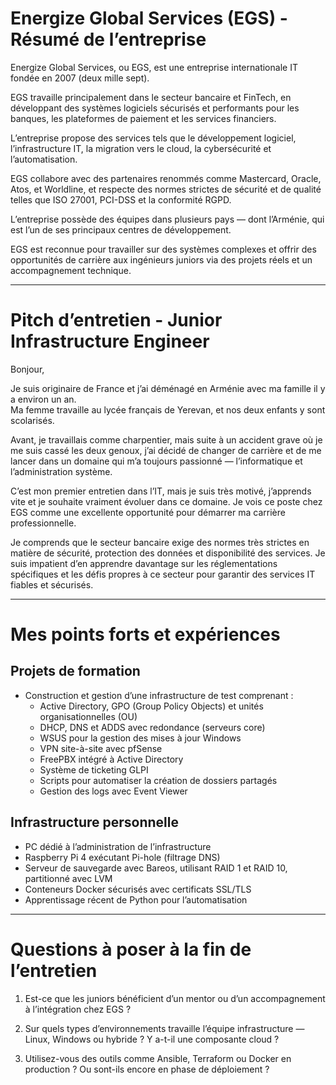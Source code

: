 # Energize Global Services (EGS) - Résumé de l’entreprise

Energize Global Services, ou EGS, est une entreprise internationale IT fondée en 2007 (deux mille sept).

EGS travaille principalement dans le secteur bancaire et FinTech, en développant des systèmes logiciels sécurisés et performants pour les banques, les plateformes de paiement et les services financiers.

L’entreprise propose des services tels que le développement logiciel, l’infrastructure IT, la migration vers le cloud, la cybersécurité et l’automatisation.

EGS collabore avec des partenaires renommés comme Mastercard, Oracle, Atos, et Worldline, et respecte des normes strictes de sécurité et de qualité telles que ISO 27001, PCI-DSS et la conformité RGPD.

L’entreprise possède des équipes dans plusieurs pays — dont l’Arménie, qui est l’un de ses principaux centres de développement.

EGS est reconnue pour travailler sur des systèmes complexes et offrir des opportunités de carrière aux ingénieurs juniors via des projets réels et un accompagnement technique.

---

# Pitch d’entretien - Junior Infrastructure Engineer

Bonjour,

Je suis originaire de France et j’ai déménagé en Arménie avec ma famille il y a environ un an.  
Ma femme travaille au lycée français de Yerevan, et nos deux enfants y sont scolarisés.

Avant, je travaillais comme charpentier, mais suite à un accident grave où je me suis cassé les deux genoux, j’ai décidé de changer de carrière et de me lancer dans un domaine qui m’a toujours passionné — l’informatique et l’administration système.

C’est mon premier entretien dans l’IT, mais je suis très motivé, j’apprends vite et je souhaite vraiment évoluer dans ce domaine. Je vois ce poste chez EGS comme une excellente opportunité pour démarrer ma carrière professionnelle.

Je comprends que le secteur bancaire exige des normes très strictes en matière de sécurité, protection des données et disponibilité des services. Je suis impatient d’en apprendre davantage sur les réglementations spécifiques et les défis propres à ce secteur pour garantir des services IT fiables et sécurisés.

---

# Mes points forts et expériences

## Projets de formation

- Construction et gestion d’une infrastructure de test comprenant :
  - Active Directory, GPO (Group Policy Objects) et unités organisationnelles (OU)
  - DHCP, DNS et ADDS avec redondance (serveurs core)
  - WSUS pour la gestion des mises à jour Windows
  - VPN site-à-site avec pfSense
  - FreePBX intégré à Active Directory
  - Système de ticketing GLPI
  - Scripts pour automatiser la création de dossiers partagés
  - Gestion des logs avec Event Viewer

## Infrastructure personnelle

- PC dédié à l’administration de l’infrastructure
- Raspberry Pi 4 exécutant Pi-hole (filtrage DNS)
- Serveur de sauvegarde avec Bareos, utilisant RAID 1 et RAID 10, partitionné avec LVM
- Conteneurs Docker sécurisés avec certificats SSL/TLS
- Apprentissage récent de Python pour l’automatisation

---

# Questions à poser à la fin de l’entretien

1. Est-ce que les juniors bénéficient d’un mentor ou d’un accompagnement à l’intégration chez EGS ?

2. Sur quels types d’environnements travaille l’équipe infrastructure — Linux, Windows ou hybride ? Y a-t-il une composante cloud ?

3. Utilisez-vous des outils comme Ansible, Terraform ou Docker en production ? Ou sont-ils encore en phase de déploiement ?
